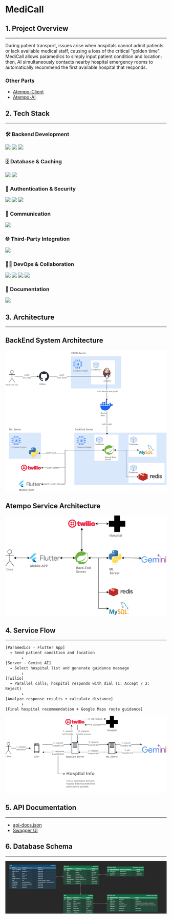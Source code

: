 # MediCall

## 1. Project Overview

---
During patient transport, issues arise when hospitals cannot admit patients or lack available medical staff, causing a loss of the critical "golden time".
MediCall allows paramedics to simply input patient condition and location; then, AI simultaneously contacts nearby hospital emergency rooms to
automatically recommend the first available hospital that responds.

### Other Parts
- [Atempo-Client](https://github.com/gdsc-konkuk/24-25-proj-Atempo-Client)
- [Atempo-AI](https://github.com/gdsc-konkuk/24-25-proj-Atempo-AI)

## 2. Tech Stack

---
### 🛠️ Backend Development
<p>
    <img src="https://img.shields.io/badge/Java-007396?style=for-the-badge&logoColor=white">
    <img src="https://img.shields.io/badge/Spring Boot-6DB33F?style=for-the-badge&logo=springboot&logoColor=white">
    <img src="https://img.shields.io/badge/Spring Data JPA-6DB33F?style=for-the-badge&logoColor=white">
</p>

### 🗄️ Database & Caching
<p>
    <img src="https://img.shields.io/badge/MySQL-4479A1?style=for-the-badge&logo=mysql&logoColor=white">
    <img src="https://img.shields.io/badge/Redis-DC382D?style=for-the-badge&logo=redis&logoColor=white">
</p>

### 🔐 Authentication & Security
<p>
    <img src="https://img.shields.io/badge/JWT-000000?style=for-the-badge&logo=jsonwebtokens&logoColor=white">
    <img src="https://img.shields.io/badge/OAuth2-EB5424?style=for-the-badge&logo=auth0&logoColor=white">
    <img src="https://img.shields.io/badge/Spring Security-6DB33F?style=for-the-badge&logo=springsecurity&logoColor=white">
</p>

### 🔗 Communication
<p>
    <img src="https://img.shields.io/badge/SSE-000000?style=for-the-badge">
</p>

### 🌐 Third-Party Integration
<p>
    <img src="https://img.shields.io/badge/Twilio-F22F46?style=for-the-badge&logo=twilio&logoColor=white">
</p>

### 🧑‍💻 DevOps & Collaboration
<p>
    <img src="https://img.shields.io/badge/Docker-2496ED?style=for-the-badge&logo=docker&logoColor=white">
    <img src="https://img.shields.io/badge/GCP-4285F4?style=for-the-badge&logo=googlecloud&logoColor=white">
    <img src="https://img.shields.io/badge/Jenkins-D24939?style=for-the-badge&logo=jenkins&logoColor=white">
    <img src="https://img.shields.io/badge/github-181717?style=for-the-badge&logo=github&logoColor=white">
</p>

### 📄 Documentation
<p>
    <img src="https://img.shields.io/badge/Swagger-85EA2D?style=for-the-badge&logo=swagger&logoColor=black">
</p>


## 3. Architecture

---
## BackEnd System Architecture
![Atempo_BackEnd_Architecture_v1.png](./docs/Atempo_BackEnd_Architecture_v1.png)

## Atempo Service Architecture
![Atempo_Service_Architecture_v1.png](./docs/Atempo_Service_Architecture_v1.png)

## 4. Service Flow

---
```
[Paramedics - Flutter App] 
  → Send patient condition and location
       ↓
[Server - Gemini AI] 
  → Select hospital list and generate guidance message
       ↓
[Twilio] 
  → Parallel calls; hospital responds with dial (1: Accept / 2: Reject)
       ↓
[Analyze response results + calculate distance]
       ↓
[Final hospital recommendation + Google Maps route guidance]
```

![Atempo_BackEnd_Service_Flow_v1.png](./docs/Atempo_BackEnd_Service_Flow_v1.png)

## 5. API Documentation

---
- [api-docs.json](./docs/api-docs.json)
- [Swagger UI](http://Avenir.my:8080/swagger-ui.html)

## 6. Database Schema

---
![Medicall_ERD.png](./docs/Medicall_ERD.png)
